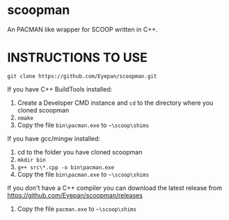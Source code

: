 # scoopman
An PACMAN like wrapper for SCOOP written in C++. 

# INSTRUCTIONS TO USE

`git clone https://github.com/Eyepan/scoopman.git`

If you have C++ BuildTools installed:
1. Create a Developer CMD instance and `cd` to the directory where you cloned scoopman
2. `nmake`
3. Copy the file `bin\pacman.exe` to `~\scoop\shims`

If you have gcc/mingw installed:
1. cd to the folder you have cloned scoopman
2. `mkdir bin`
3. `g++ src\*.cpp -o bin\pacman.exe`
4. Copy the file `bin\pacman.exe` to `~\scoop\shims`

If you don't have a C++ compiler you can download the latest release from https://github.com/Eyepan/scoopman/releases
1. Copy the file `pacman.exe` to `~\scoop\shims`
